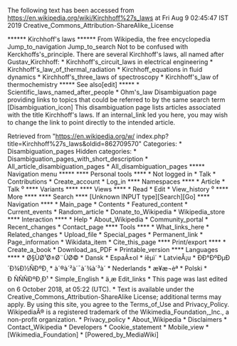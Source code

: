 The following text has been accessed from https://en.wikipedia.org/wiki/Kirchhoff%27s_laws at Fri Aug 9 02:45:47 IST 2019
Creative_Commons_Attribution-ShareAlike_License




















****** Kirchhoff's laws ******
From Wikipedia, the free encyclopedia
Jump_to_navigation Jump_to_search
Not to be confused with Kerckhoffs's_principle.
There are several Kirchhoff's laws, all named after Gustav_Kirchhoff:
    * Kirchhoff's_circuit_laws in electrical engineering
    * Kirchhoff's_law_of_thermal_radiation
    * Kirchhoff_equations in fluid dynamics
    * Kirchhoff's_three_laws of spectroscopy
    * Kirchhoff's_law of thermochemistry
***** See also[edit] *****
    * Scientific_laws_named_after_people
    * Ohm's_law
                      Disambiguation page providing links to topics that could
                      be referred to by the same search term
[Disambiguation_icon] This disambiguation page lists articles associated with
                      the title Kirchhoff's laws.
                      If an internal_link led you here, you may wish to change
                      the link to point directly to the intended article.

Retrieved from "https://en.wikipedia.org/w/
index.php?title=Kirchhoff%27s_laws&oldid=862709570"
Categories:
    * Disambiguation_pages
Hidden categories:
    * Disambiguation_pages_with_short_description
    * All_article_disambiguation_pages
    * All_disambiguation_pages
***** Navigation menu *****
**** Personal tools ****
    * Not logged in
    * Talk
    * Contributions
    * Create_account
    * Log_in
**** Namespaces ****
    * Article
    * Talk
⁰
**** Variants ****
**** Views ****
    * Read
    * Edit
    * View_history
⁰
**** More ****
**** Search ****
[Unknown INPUT type][Search][Go]
**** Navigation ****
    * Main_page
    * Contents
    * Featured_content
    * Current_events
    * Random_article
    * Donate_to_Wikipedia
    * Wikipedia_store
**** Interaction ****
    * Help
    * About_Wikipedia
    * Community_portal
    * Recent_changes
    * Contact_page
**** Tools ****
    * What_links_here
    * Related_changes
    * Upload_file
    * Special_pages
    * Permanent_link
    * Page_information
    * Wikidata_item
    * Cite_this_page
**** Print/export ****
    * Create_a_book
    * Download_as_PDF
    * Printable_version
**** Languages ****
    * Ø§ÙØ¹Ø±Ø¨ÙØ©
    * Dansk
    * EspaÃ±ol
    * íêµ­ì´
    * LatvieÅ¡u
    * ÐÐ°ÐºÐµÐ´Ð¾Ð½ÑÐºÐ¸
    * à´®à´²à´¯à´¾à´³à´
    * Nederlands
    * æ¥æ¬èª
    * Polski
    * Ð ÑÑÑÐºÐ¸Ð¹
    * Simple_English
    * ä¸­æ
Edit_links
    * This page was last edited on 6 October 2018, at 05:22 (UTC).
    * Text is available under the Creative_Commons_Attribution-ShareAlike
      License; additional terms may apply. By using this site, you agree to the
      Terms_of_Use and Privacy_Policy. WikipediaÂ® is a registered trademark of
      the Wikimedia_Foundation,_Inc., a non-profit organization.
    * Privacy_policy
    * About_Wikipedia
    * Disclaimers
    * Contact_Wikipedia
    * Developers
    * Cookie_statement
    * Mobile_view
    * [Wikimedia_Foundation]
    * [Powered_by_MediaWiki]
